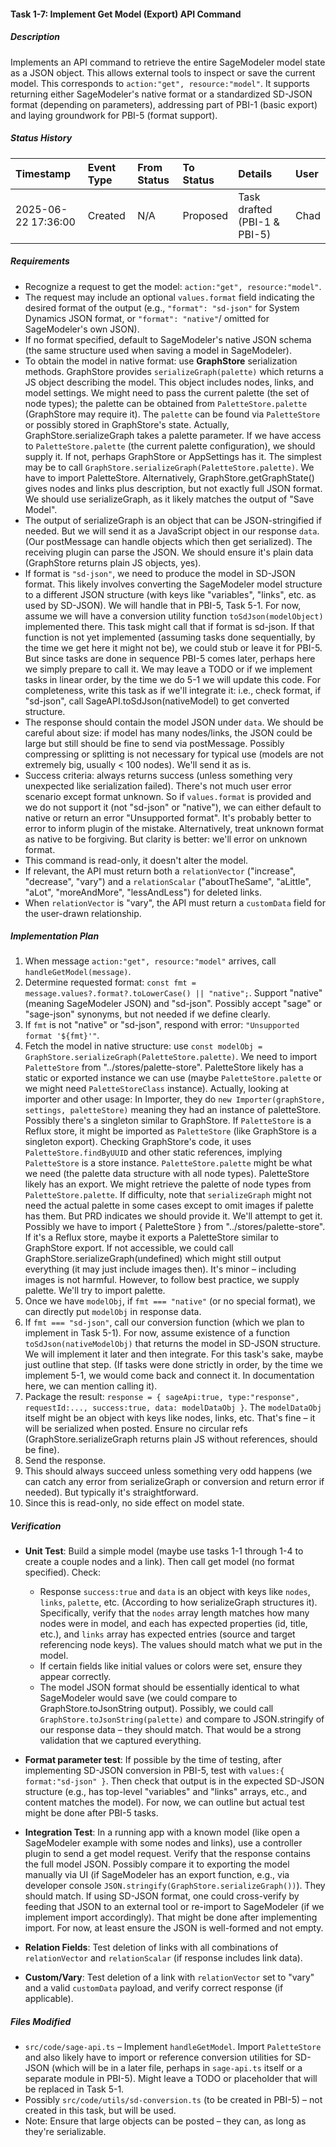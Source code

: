#### Task 1-7: Implement Get Model (Export) API Command

##### Description

Implements an API command to retrieve the entire SageModeler model state as a JSON object. This allows external tools to inspect or save the current model. This corresponds to `action:"get", resource:"model"`. It supports returning either SageModeler's native format or a standardized SD-JSON format (depending on parameters), addressing part of PBI-1 (basic export) and laying groundwork for PBI-5 (format support).

##### Status History

| Timestamp | Event Type | From Status | To Status | Details | User |
| :---- | :---- | :---- | :---- | :---- | :---- |
| 2025-06-22 17:36:00 | Created | N/A | Proposed | Task drafted (PBI-1 & PBI-5) | Chad |

##### Requirements

* Recognize a request to get the model: `action:"get", resource:"model"`.  
* The request may include an optional `values.format` field indicating the desired format of the output (e.g., `"format": "sd-json"` for System Dynamics JSON format, or `"format": "native"`/ omitted for SageModeler's own JSON).  
* If no format specified, default to SageModeler's native JSON schema (the same structure used when saving a model in SageModeler).  
* To obtain the model in native format: use **GraphStore** serialization methods. GraphStore provides `serializeGraph(palette)` which returns a JS object describing the model. This object includes nodes, links, and model settings. We might need to pass the current palette (the set of node types); the palette can be obtained from `PaletteStore.palette` (GraphStore may require it). The `palette` can be found via `PaletteStore` or possibly stored in GraphStore's state. Actually, GraphStore.serializeGraph takes a palette parameter. If we have access to `PaletteStore.palette` (the current palette configuration), we should supply it. If not, perhaps GraphStore or AppSettings has it. The simplest may be to call `GraphStore.serializeGraph(PaletteStore.palette)`. We have to import PaletteStore. Alternatively, GraphStore.getGraphState() gives nodes and links plus description, but not exactly full JSON format. We should use serializeGraph, as it likely matches the output of "Save Model".  
* The output of serializeGraph is an object that can be JSON-stringified if needed. But we will send it as a JavaScript object in our response `data`. (Our postMessage can handle objects which then get serialized). The receiving plugin can parse the JSON. We should ensure it's plain data (GraphStore returns plain JS objects, yes).  
* If format is `"sd-json"`, we need to produce the model in SD-JSON format. This likely involves converting the SageModeler model structure to a different JSON structure (with keys like "variables", "links", etc. as used by SD-JSON). We will handle that in PBI-5, Task 5-1. For now, assume we will have a conversion utility function `toSdJson(modelObject)` implemented there. This task might call that if format is sd-json. If that function is not yet implemented (assuming tasks done sequentially, by the time we get here it might not be), we could stub or leave it for PBI-5. But since tasks are done in sequence PBI-5 comes later, perhaps here we simply prepare to call it. We may leave a TODO or if we implement tasks in linear order, by the time we do 5-1 we will update this code. For completeness, write this task as if we'll integrate it: i.e., check format, if "sd-json", call SageAPI.toSdJson(nativeModel) to get converted structure.  
* The response should contain the model JSON under `data`. We should be careful about size: if model has many nodes/links, the JSON could be large but still should be fine to send via postMessage. Possibly compressing or splitting is not necessary for typical use (models are not extremely big, usually \< 100 nodes). We'll send it as is.  
* Success criteria: always returns success (unless something very unexpected like serialization failed). There's not much user error scenario except format unknown. So if `values.format` is provided and we do not support it (not "sd-json" or "native"), we can either default to native or return an error "Unsupported format". It's probably better to error to inform plugin of the mistake. Alternatively, treat unknown format as native to be forgiving. But clarity is better: we'll error on unknown format.  
* This command is read-only, it doesn't alter the model.
* If relevant, the API must return both a `relationVector` ("increase", "decrease", "vary") and a `relationScalar` ("aboutTheSame", "aLittle", "aLot", "moreAndMore", "lessAndLess") for deleted links.
* When `relationVector` is "vary", the API must return a `customData` field for the user-drawn relationship.

##### Implementation Plan

1. When message `action:"get", resource:"model"` arrives, call `handleGetModel(message)`.  
2. Determine requested format: `const fmt = message.values?.format?.toLowerCase() || "native";`. Support "native" (meaning SageModeler JSON) and "sd-json". Possibly accept "sage" or "sage-json" synonyms, but not needed if we define clearly.  
3. If `fmt` is not "native" or "sd-json", respond with error: `"Unsupported format '${fmt}'"`.  
4. Fetch the model in native structure: use `const modelObj = GraphStore.serializeGraph(PaletteStore.palette)`. We need to import `PaletteStore` from "../stores/palette-store". PaletteStore likely has a static or exported instance we can use (maybe `PaletteStore.palette` or we might need `PaletteStoreClass` instance). Actually, looking at importer and other usage: In Importer, they do `new Importer(graphStore, settings, paletteStore)` meaning they had an instance of paletteStore. Possibly there's a singleton similar to GraphStore. If `PaletteStore` is a Reflux store, it might be imported as `PaletteStore` (like GraphStore is a singleton export). Checking GraphStore's code, it uses `PaletteStore.findByUUID` and other static references, implying `PaletteStore` is a store instance. `PaletteStore.palette` might be what we need (the palette data structure with all node types). PaletteStore likely has an export. We might retrieve the palette of node types from `PaletteStore.palette`. If difficulty, note that `serializeGraph` might not need the actual palette in some cases except to omit images if palette has them. But PRD indicates we should provide it. We'll attempt to get it. Possibly we have to import { PaletteStore } from "../stores/palette-store". If it's a Reflux store, maybe it exports a PaletteStore similar to GraphStore export. If not accessible, we could call GraphStore.serializeGraph(undefined) which might still output everything (it may just include images then). It's minor – including images is not harmful. However, to follow best practice, we supply palette. We'll try to import palette.  
5. Once we have `modelObj`, if `fmt === "native"` (or no special format), we can directly put `modelObj` in response data.  
6. If `fmt === "sd-json"`, call our conversion function (which we plan to implement in Task 5-1). For now, assume existence of a function `toSdJson(nativeModelObj)` that returns the model in SD-JSON structure. We will implement it later and then integrate. For this task's sake, maybe just outline that step. (If tasks were done strictly in order, by the time we implement 5-1, we would come back and connect it. In documentation here, we can mention calling it).  
7. Package the result: `response = { sageApi:true, type:"response", requestId:..., success:true, data: modelDataObj }`. The `modelDataObj` itself might be an object with keys like nodes, links, etc. That's fine – it will be serialized when posted. Ensure no circular refs (GraphStore.serializeGraph returns plain JS without references, should be fine).  
8. Send the response.  
9. This should always succeed unless something very odd happens (we can catch any error from serializeGraph or conversion and return error if needed). But typically it's straightforward.  
10. Since this is read-only, no side effect on model state.

##### Verification

* **Unit Test**: Build a simple model (maybe use tasks 1-1 through 1-4 to create a couple nodes and a link). Then call get model (no format specified). Check:  
    
  * Response `success:true` and `data` is an object with keys like `nodes`, `links`, `palette`, etc. (According to how serializeGraph structures it). Specifically, verify that the `nodes` array length matches how many nodes were in model, and each has expected properties (id, title, etc.), and `links` array has expected entries (source and target referencing node keys). The values should match what we put in the model.  
  * If certain fields like initial values or colors were set, ensure they appear correctly.  
  * The model JSON format should be essentially identical to what SageModeler would save (we could compare to GraphStore.toJsonString output). Possibly, we could call `GraphStore.toJsonString(palette)` and compare to JSON.stringify of our response data – they should match. That would be a strong validation that we captured everything.


* **Format parameter test**: If possible by the time of testing, after implementing SD-JSON conversion in PBI-5, test with `values:{ format:"sd-json" }`. Then check that output is in the expected SD-JSON structure (e.g., has top-level "variables" and "links" arrays, etc., and content matches the model). For now, we can outline but actual test might be done after PBI-5 tasks.  
    
* **Integration Test**: In a running app with a known model (like open a SageModeler example with some nodes and links), use a controller plugin to send a get model request. Verify that the response contains the full model JSON. Possibly compare it to exporting the model manually via UI (if SageModeler has an export function, e.g., via developer console `JSON.stringify(GraphStore.serializeGraph())`). They should match. If using SD-JSON format, one could cross-verify by feeding that JSON to an external tool or re-import to SageModeler (if we implement import accordingly). That might be done after implementing import. For now, at least ensure the JSON is well-formed and not empty.

* **Relation Fields**: Test deletion of links with all combinations of `relationVector` and `relationScalar` (if response includes link data).
* **Custom/Vary**: Test deletion of a link with `relationVector` set to "vary" and a valid `customData` payload, and verify correct response (if applicable).

##### Files Modified

* `src/code/sage-api.ts` – Implement `handleGetModel`. Import `PaletteStore` and also likely have to import or reference conversion utilities for SD-JSON (which will be in a later file, perhaps in `sage-api.ts` itself or a separate module in PBI-5). Might leave a TODO or placeholder that will be replaced in Task 5-1.  
* Possibly `src/code/utils/sd-conversion.ts` (to be created in PBI-5) – not created in this task, but will be used.  
* Note: Ensure that large objects can be posted – they can, as long as they're serializable.
